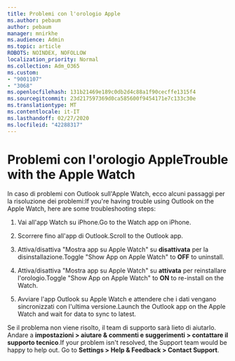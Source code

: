 ```yaml
---
title: Problemi con l'orologio Apple
ms.author: pebaum
author: pebaum
manager: mnirkhe
ms.audience: Admin
ms.topic: article
ROBOTS: NOINDEX, NOFOLLOW
localization_priority: Normal
ms.collection: Adm_O365
ms.custom:
- "9001107"
- "3068"
ms.openlocfilehash: 131b21469e189c0db2d4c88a1f90cecffe1315f4
ms.sourcegitcommit: 23d217597369d0ca585600f9454171e7c133c30e
ms.translationtype: MT
ms.contentlocale: it-IT
ms.lasthandoff: 02/27/2020
ms.locfileid: "42288317"
---
```

# <a name="trouble-with-the-apple-watch"></a><span data-ttu-id="a1f89-102">Problemi con l'orologio Apple</span><span class="sxs-lookup"><span data-stu-id="a1f89-102">Trouble with the Apple Watch</span></span>

<span data-ttu-id="a1f89-103">In caso di problemi con Outlook sull'Apple Watch, ecco alcuni passaggi per la risoluzione dei problemi:</span><span class="sxs-lookup"><span data-stu-id="a1f89-103">If you're having trouble using Outlook on the Apple Watch, here are some troubleshooting steps:</span></span> 

1. <span data-ttu-id="a1f89-104">Vai all'app Watch su iPhone.</span><span class="sxs-lookup"><span data-stu-id="a1f89-104">Go to the Watch app on iPhone.</span></span>

2. <span data-ttu-id="a1f89-105">Scorrere fino all'app di Outlook.</span><span class="sxs-lookup"><span data-stu-id="a1f89-105">Scroll to the Outlook app.</span></span>

3. <span data-ttu-id="a1f89-106">Attiva/disattiva "Mostra app su Apple Watch" su **disattivata** per la disinstallazione.</span><span class="sxs-lookup"><span data-stu-id="a1f89-106">Toggle "Show App on Apple Watch" to **OFF** to uninstall.</span></span>

4. <span data-ttu-id="a1f89-107">Attiva/disattiva "Mostra app su Apple Watch" su **attivata** per reinstallare l'orologio.</span><span class="sxs-lookup"><span data-stu-id="a1f89-107">Toggle "Show App on Apple Watch" to **ON** to re-install on the Watch.</span></span>

5. <span data-ttu-id="a1f89-108">Avviare l'app Outlook su Apple Watch e attendere che i dati vengano sincronizzati con l'ultima versione.</span><span class="sxs-lookup"><span data-stu-id="a1f89-108">Launch the Outlook app on the Apple Watch and wait for data to sync to latest.</span></span> 

<span data-ttu-id="a1f89-109">Se il problema non viene risolto, il team di supporto sarà lieto di aiutarlo. Andare a **impostazioni > aiutare & commenti e suggerimenti > contattare il supporto tecnico**.</span><span class="sxs-lookup"><span data-stu-id="a1f89-109">If your problem isn't resolved, the Support team would be happy to help out. Go to **Settings > Help & Feedback > Contact Support**.</span></span> 